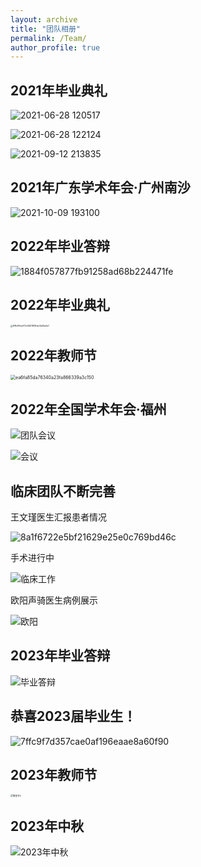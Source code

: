 ```yaml
---
layout: archive
title: "团队相册"
permalink: /Team/
author_profile: true
---
```


## 2021年毕业典礼

![2021-06-28 120517](https://typoraybk.oss-cn-guangzhou.aliyuncs.com/2021-06-28%20120517.jpg)

![2021-06-28 122124](https://typoraybk.oss-cn-guangzhou.aliyuncs.com/2021-06-28%20122124.jpg)

![2021-09-12 213835](https://typoraybk.oss-cn-guangzhou.aliyuncs.com/2021-09-12%20213835.jpg)



## 2021年广东学术年会·广州南沙

![2021-10-09 193100](https://typoraybk.oss-cn-guangzhou.aliyuncs.com/2021-10-09%20193100.jpg)



## 2022年毕业答辩

![1884f057877fb91258ad68b224471fe](https://typoraybk.oss-cn-guangzhou.aliyuncs.com/1884f057877fb91258ad68b224471fe.jpg)



## 2022年毕业典礼

<img src="https://typoraybk.oss-cn-guangzhou.aliyuncs.com/ff8b13feaf72c584180ffde3d45a5a1.jpg" alt="ff8b13feaf72c584180ffde3d45a5a1" style="zoom: 25%;" />



## 2022年教师节

<img src="https://typoraybk.oss-cn-guangzhou.aliyuncs.com/ea6fa85da76340a23fa866339a3c150.jpg" alt="ea6fa85da76340a23fa866339a3c150" style="zoom: 50%;" />



## 2022年全国学术年会·福州

![团队会议](https://typoraybk.oss-cn-guangzhou.aliyuncs.com/%E5%9B%A2%E9%98%9F%E4%BC%9A%E8%AE%AE.jpg)

![会议](https://typoraybk.oss-cn-guangzhou.aliyuncs.com/%E4%BC%9A%E8%AE%AE.jpg)



## 临床团队不断完善

王文瑾医生汇报患者情况

![8a1f6722e5bf21629e25e0c769bd46c](https://typoraybk.oss-cn-guangzhou.aliyuncs.com/8a1f6722e5bf21629e25e0c769bd46c.jpg)

手术进行中

![临床工作](https://typoraybk.oss-cn-guangzhou.aliyuncs.com/%E4%B8%B4%E5%BA%8A%E5%B7%A5%E4%BD%9C.jpg)

欧阳声骑医生病例展示

![欧阳](https://typoraybk.oss-cn-guangzhou.aliyuncs.com/%E6%AC%A7%E9%98%B3.jpg)

## 2023年毕业答辩

![毕业答辩](https://typoraybk.oss-cn-guangzhou.aliyuncs.com/%E6%AF%95%E4%B8%9A%E7%AD%94%E8%BE%A9.jpg)



## 恭喜2023届毕业生！

![7ffc9f7d357cae0af196eaae8a60f90](https://typoraybk.oss-cn-guangzhou.aliyuncs.com/7ffc9f7d357cae0af196eaae8a60f90.jpg)



## 2023年教师节

<img src="https://typoraybk.oss-cn-guangzhou.aliyuncs.com/%E6%95%99%E5%AE%A4%E8%8A%822.jpg" alt="教室节2" style="zoom: 25%;" />



## 2023年中秋

![2023年中秋](https://typoraybk.oss-cn-guangzhou.aliyuncs.com/2023%E5%B9%B4%E4%B8%AD%E7%A7%8B.jpg)





